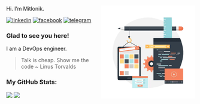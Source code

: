 Hi. I’m Mitlonik.
<img align="right" alt="GIF" src="https://github.com/zhooravell/zhooravell/blob/main/img/development.gif?raw=true" width="250" height="250" />

[![linkedin][linkedin-image]][linkedin-link] [![facebook][fb-image]][fb-link] [![telegram][telegram-image]][telegram-link]

### Glad to see you here!
I am a DevOps engineer.
> Talk is cheap. Show me the code ~ Linus Torvalds

### My GitHub Stats:

<p>
  <img height="180em" src="https://github-readme-stats.vercel.app/api?username=mitlonik&show_icons=true&hide_border=true&&count_private=true&include_all_commits=true" />
  <img height="180em" src="https://github-readme-stats.vercel.app/api/top-langs/?username=mitlonik&exclude_repo=KNN-Image-Classification&show_icons=true&hide_border=true&layout=compact&langs_count=8"/>
</p>

[linkedin-link]: https://www.linkedin.com/in/dmitry-zavedeev/
[linkedin-image]: https://img.shields.io/badge/LinkedIn-0077B5?style=for-the-badge&logo=linkedin&logoColor=white

[fb-link]: https://www.facebook.com/mitiyanya/
[fb-image]: https://img.shields.io/badge/Facebook-1877F2?style=for-the-badge&logo=facebook&logoColor=white

[telegram-link]: https://t.me/mitlonik
[telegram-image]: https://img.shields.io/badge/Telegram-2CA5E0?style=for-the-badge&logo=telegram&logoColor=white
